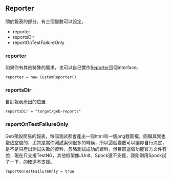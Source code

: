 ## Reporter
關於報表的部分，有三個變數可以設定。
* reporter
* reportsDir
* reportOnTestFailureOnly

### reporter
如果你有其他特殊的需求，也可以自己實作[Reporter](http://www.gebish.org/manual/snapshot/api/geb/report/Reporter.html)這個interface。

```
reporter = new CustomReporter()
```

### reportsDir
自訂報表產出的位置

```
reportsDir = "target/geb-reports"
```

### reportOnTestFailureOnly
Geb預設簡易的報表，每個測試都會產出一個html和一個png截圖檔，圖檔其實也蠻佔空間的，尤其是當你測試案例很多的時候，所以這個變數可以讓你自行決定，是不是只產出測試失敗的資料，忽略測試成功的資料，但目前這個功能官方文件有說，現在只支援TestNG，其他框架像JUnit、Spock還不支援，我剛剛用Spock試了一下，的確還不支援。
```
reportOnTestFailureOnly = true
```
